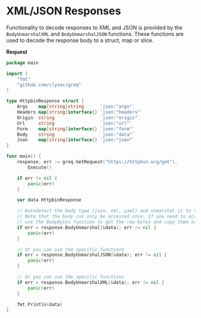 # XML/JSON Responses
Functionality to decode responses to XML and JSON is provided by the `BodyUnmarshalXML` and `BodyUnmarshalJSON` functions. These functions are used to decode the response body to a struct, map or slice.

**Request**

```go
package main

import (
    "fmt"
    "github.com/clysec/greq"
)

type HttpbinResponse struct {
	Args    map[string]string      `json:"args"`
	Headers map[string]interface{} `json:"headers"`
	Origin  string                 `json:"origin"`
	Url     string                 `json:"url"`
	Form    map[string]interface{} `json:"form"`
	Body    string                 `json:"data"`
	Json    map[string]interface{} `json:"json"`
}

func main() {
    response, err := greq.GetRequest("https://httpbin.org/get").
        Execute()

    if err != nil {
        panic(err)
    }

    var data HttpbinResponse

    // Autodetect the body type (json, xml, yaml) and unmarshal it to the struct
    // Note that the body can only be accessed once. If you need to access the body multiple types, 
    // use the BodyBytes function to get the raw bytes and copy them to a new buffer.
    if err = response.BodyUnmarshal(&data); err != nil {
        panic(err)
    }

    // Or you can use the specific functions
    if err = response.BodyUnmarshalJSON(&data); err != nil {
        panic(err)
    }

    // Or you can use the specific functions
    if err = response.BodyUnmarshalXML(&data); err != nil {
        panic(err)
    }

    fmt.Println(data)
}
```